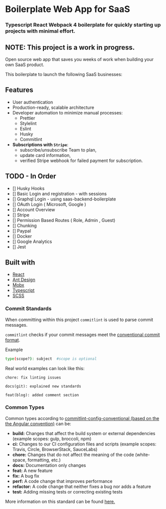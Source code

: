 # Boilerplate Web App for SaaS
### Typescript React Webpack 4 boilerplate for quickly starting up projects with minimal effort.

## NOTE: This project is a work in progress.

Open source web app that saves you weeks of work when building your own SaaS product.

This boilerplate to launch the following SaaS businesses:

## Features
- User authentication
- Production-ready, scalable architecture
- Developer automation to minimize manual processes:
  - Prettier
  - Stylelint
  - Eslint
  - Husky
  - Commitlint
- **Subscriptions with `Stripe`**:
  - subscribe/unsubscribe Team to plan,
  - update card information,
  - verified Stripe webhook for failed payment for subscription.

## TODO - In Order
 * [] Husky Hooks
 * [] Basic Login and registration - with sessions
 * [] Graphql Login - using saas-backend-boilerplate
 * [] OAuth Login ( Microsoft, Google )
 * [] Account Overview
 * [] Stripe
 * [] Permission Based Routes ( Role, Admin , Guest)
 * [] Chunking
 * [] Paypal
 * [] Docker
 * [] Google Analytics
 * [] Jest


## Built with
- [React]()
- [Ant Design]()
- [Mobx]()
- [Typescript]()
- [SCSS]()


### Commit Standards

When committing within this project `commitlint` is used to parse commit messages.

`commitlint` checks if your commit messages meet the [conventional commit format](https://conventionalcommits.org).

Example

```sh
type(scope?): subject  #scope is optional
```

Real world examples can look like this:

```
chore: fix linting issues
```

```
docs(git): explained new standards
```

```
feat(blog): added comment section
```

### Common Types

Common types according to [commitlint-config-conventional (based on the the Angular convention)](https://github.com/conventional-changelog/commitlint/tree/master/%40commitlint/config-conventional#type-enum) can be:

- **build:** Changes that affect the build system or external dependencies (example scopes: gulp, broccoli, npm)
- **ci:** Changes to our CI configuration files and scripts (example scopes: Travis, Circle, BrowserStack, SauceLabs)
- **chore:** Changes that do not affect the meaning of the code (white-space, formatting, etc.)
- **docs:** Documentation only changes
- **feat:** A new feature
- **fix:** A bug fix
- **perf:** A code change that improves performance
- **refactor:** A code change that neither fixes a bug nor adds a feature
- **test:** Adding missing tests or correcting existing tests

More information on this standard can be found [here.](https://github.com/conventional-changelog/commitlint)
